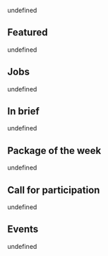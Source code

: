 <!-- 2017-09-21 -->

undefined

## Featured

undefined

## Jobs

undefined

## In brief

undefined

## Package of the week
undefined

## Call for participation
undefined

## Events

undefined
